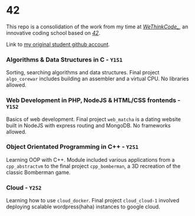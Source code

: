 # 42

This repo is a consolidation of the work from my time at [*WeThinkCode_*](https://www.wethinkcode.co.za/), an innovative coding school based on [*42*](https://en.wikipedia.org/wiki/42_(school)).

Link to [my original student github account](https://github.com/charlchi?tab=repositories).

### Algorithms & Data Structures in C - `Y1S1`

Sorting, searching algorithms and data structures. Final project `algo_corewar` includes building an assembler and a virtual CPU. No libraries allowed.

### Web Development in PHP, NodeJS & HTML/CSS frontends - `Y1S2`

Basics of web development. Final project `web_matcha` is a dating website built in NodeJS with express routing and MongoDB. No frameworks allowed.

### Object Orientated Programming in C++ - `Y2S1`

Learning OOP with C++. Module included various applications from a `cpp_abstractvm` to the final project `cpp_bomberman`, a 3D recreation of the classic Bomberman game.

### Cloud - `Y2S2`

Learning how to use `cloud_docker`. Final project `cloud_cloud-1` involved deploying scalable wordpress(haha) instances to google cloud.
